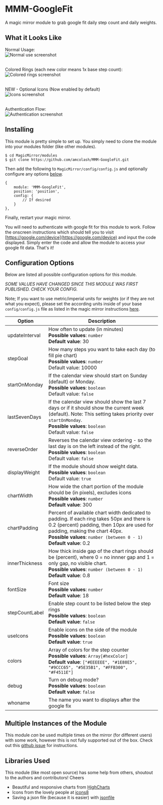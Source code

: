 # MMM-GoogleFit
A magic mirror module to grab google fit daily step count and daily weights.

## What it Looks Like
Normal Usage:<br>
![Normal use screenshot](https://raw.githubusercontent.com/amcolash/MMM-GoogleFit/master/screenshots/normal.png)

<br>Colored Rings (each new color means 1x base step count):<br>
![Colored rings screenshot](https://raw.githubusercontent.com/amcolash/MMM-GoogleFit/master/screenshots/colors.png)

<br>NEW - Optional Icons (Now enabled by default)</br>
![Icons screenshot](https://raw.githubusercontent.com/amcolash/MMM-GoogleFit/master/screenshots/icons.png)

<br>Authentication Flow:<br>
![Authentication screenshot](https://raw.githubusercontent.com/amcolash/MMM-GoogleFit/master/screenshots/auth.png)

## Installing
This module is pretty simple to set up. You simply need to clone the module into your modules folder (like other modules).

```
$ cd MagicMirror/modules
$ git clone https://github.com/amcolash/MMM-GoogleFit.git
```

 Then add the following to `MagicMirror/config/config.js` and optionally configure any options [below](#configuration-options).
```
{
    module: 'MMM-GoogleFit',
    position: 'position',
    config: {
        // If desired
    }
},
```

Finally, restart your magic mirror.

You will need to authenticate with google fit for this module to work. Follow the onscreen instructions which should tell you to visit [https://google.com/device](https://google.com/device) and input the code displayed. Simply enter the code and allow the module to access your google fit data. That's it!

## Configuration Options
Below are listed all possible configuration options for this module.

*SOME VALUES HAVE CHANGED SINCE THIS MODULE WAS FIRST PUBLISHED. CHECK YOUR CONFIG.*

Note; If you want to use metric/imperial units for weights (or if they are not what you expect), please set the according units inside of your base `config/config.js` file as listed in the magic mirror instructions [here](https://github.com/MichMich/MagicMirror#configuration).

| Option         | Description                                                                                                                                                                                           |
|----------------|-------------------------------------------------------------------------------------------------------------------------------------------------------------------------------------------------------|
| updateInterval | How often to update (in minutes) <br> <b>Possible values</b>: <code>number</code> <br> <b>Default value</b>: 30                                                                                          |
| stepGoal       | How many steps you want to take each day (to fill pie chart) <br> <b>Possible values</b>: <code>number</code><br>Default value</b>: 10000                                                          |
| startOnMonday  | If the calendar view should start on Sunday (default) or Monday. <br> <b>Possible values</b>: <code>boolean</code><br>Default value</b>: `false`                                                          |
| lastSevenDays  | If the calendar view should show the last 7 days or if it should show the current week (default). Note: This setting takes priority over `startOnMonday`. <br> <b>Possible values</b>: <code>boolean</code><br>Default value</b>: `false`                                                          |
| reverseOrder   | Reverses the calendar view ordering - so the last day is on the left instead of the right. <br> <b>Possible values</b>: <code>boolean</code><br>Default value</b>: `false`                                                          |
| displayWeight  | If the module should show weight data. <br> <b>Possible values</b>: <code>boolean</code><br>Default value</b>: `true`                                                          |
| chartWidth     | How wide the chart portion of the module should be (in pixels), excludes icons <br> <b>Possible values</b>: <code>number</code> <br> <b>Default value</b>: 300                                                                               |
| chartPadding   | Percent of available chart width dedicated to padding. If each ring takes 50px and there is 0.2 (percent) padding, then 10px are used for padding, making the chart 40px. <br> <b>Possible values</b>: <code>number (between 0 - 1)</code> <br> <b>Default value</b>: 0.2                                                                               |
| innerThickness | How thick inside gap of the chart rings should be (percent), where 0 = no innner gap and 1 = only gap, no visible chart. <br> <b>Possible values</b>: <code>number (between 0 - 1)</code> <br> <b>Default value</b>: 0.8                                                                               | 
| fontSize       | Font size <br> <b>Possible values</b>: <code>number</code> <br> <b>Default value</b>: 18                                                                                                                 |
| stepCountLabel | Enable step count to be listed below the step rings <br> <b>Possible values</b>: <code>boolean</code> <br> <b>Default value</b>: <code>false</code>                                                                                   |
| useIcons       | Enable icons on the side of the module <br> <b>Possible values</b>: <code>boolean</code> <br> <b>Default value</b>: <code>true</code>                                                                                   |
| colors         | Array of colors for the step counter <br> <b>Possible values</b>: <code>Array[#hexColor]</code> <br> <b>Default value</b>: <code>["#EEEEEE", "#1E88E5", "#9CCC65", "#5E35B1", "#FFB300", "#F4511E"]</code> |
| debug          | Turn on debug mode? <br> <b>Possible values</b>: <code>boolean</code> <br> <b>Default value</b>: <code>false</code>                                                                                   |
| whoname        | The name you want to displays after the google fix    |

## Multiple Instances of the Module
This module _can_ be used multiple times on the mirror (for different users) with some work, however this is not fully supported out of the box. Check out this [github issue](https://github.com/amcolash/MMM-GoogleFit/issues/3) for instructions.

## Libraries Used
This module (like most open source) has some help from others, shoutout to the authors and contributors! Cheers
- Beautiful and responsive charts from [HighCharts](https://www.highcharts.com)
- Icons from the lovely people at [icons8](https://icons8.com)
- Saving a json file (because it is easier) with [jsonfile](https://github.com/jprichardson/node-jsonfile)
